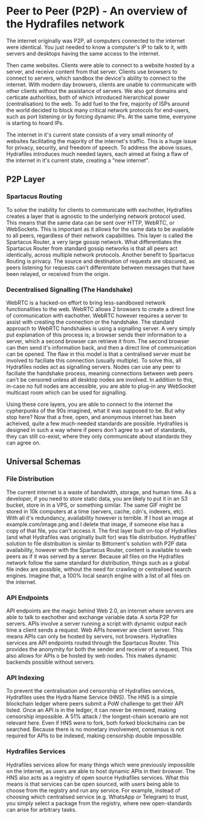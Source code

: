# Peer to Peer (P2P) - An overview of the Hydrafiles network

The internet originally was P2P, all computers connected to the internet were identical. You just needed to know a computer's IP to talk to it, with servers and desktops having the same access to the internet.

Then came websites. Clients were able to connect to a website hosted by a server, and receive content from that server. Clients use browsers to connect to servers, which sandbox the device's ability to connect to the internet. With modern
day browsers, clients are unable to communicate with other clients without the assistance of servers. We also got domains and certicate authorities, both of which introduced hierarchical power (centralisation) to the web. To add fuel to 
the fire, majority of ISPs around the world decided to block many critical network protocols for end-users, such as port listening or by forcing dynamic IPs. At the same time, everyone is starting to hoard IPs.

The internet in it's current state consists of a very small minority of websites facilitating the majority of the internet's traffic. This is a huge issue for privacy, security, and freedom of speech. To address the above issues, Hydrafiles 
introduces much needed layers, each aimed at fixing a flaw of the internet in it's current state, creating a "new internet".

## P2P Layer

### Spartacus Routing

To solve the inability for clients to communicate with eachother, Hydrafiles creates a layer that is agnostic to the underlying network protocol used. This means that the same data can be sent over HTTP, WebRTC, or WebSockets. This is
important as it allows for the same data to be available to all peers, regardless of their network capabilities. This layer is called the Spartacus Router, a very large gossip network. What differentiates the Spartacus Router from standard
gossip networks is that all peers act identically, across multiple network protocols. Another benefit to Spartacus Routing is privacy. The source and destination of requests are obscured, as peers listening for requests can't differentiate
between messages that have been relayed, or received from the origin.

### Decentralised Signalling (The Handshake)

WebRTC is a hacked-on effort to bring less-sandboxed network functionalities to the web. WebRTC allows 2 browsers to create a direct line of communication with eachother. WebRTC however requires a server to assist with creating the
connection or the handshake. The standard approach to WebRTC handshakes is using a signalling server. A very simply put explanation of this process is; a browser sends their information to a server, which a second browser can retrieve it
from. The second browser can then send it's information back, and then a direct line of communication can be opened. The flaw in this model is that a centralised server must be involved to faciliate this connection (usually multiple). To
solve this, all Hydrafiles nodes act as signalling servers. Nodes can use any peer to faciliate the handshake process, meaning connections between web peers can't be censored unless all desktop nodes are involved. In addition to this,
in-case no full nodes are accessible, you are able to plug-in any WebSocket multicast room which can be used for signalling.

Using these core layers, you are able to connect to the internet the cypherpunks of the 90s imagined, what it was supposed to be. But why stop here? Now that a free, open, and anonymous internet has been acheived, quite a few much-needed
standards are possible. Hydrafiles is designed in such a way where if peers don't agree to a set of standards, they can still co-exist, where they only communicate about standards they can agree on.

## Universal Schemas

### File Distribution

The current internet is a waste of bandwidth, storage, and human time. As a developer, if you need to store static data, you are likely to put it in an S3 bucket, store in in a VPS, or something similar. The same GIF might be stored in 10k
computers at a time (servers, cache, cdn's, indexers, etc). With all it's redundancy, availability however is terrible. If I host an image at example.com/image.png and I delete that image, if someone else has a copy of that file, you can't
access it. The first layer built on-top of Hydrafiles (and what Hydrafiles was originally built for) was file distribution. Hydrafiles' solution to file distribution is similar to Bittorrent's solution with P2P data availability, however
with the Spartacus Router, content is available to web peers as if it was served by a server. Because all files on the Hydrafiles network follow the same standard for distribution, things such as a global file index are possible, without
the need for crawling or centralised search engines. Imagine that, a 100% local search engine with a list of all files on the internet.

### API Endpoints

API endpoints are the magic behind Web 2.0, an internet where servers are able to talk to eachother and exchange variable data. A sorta P2P for servers. APIs involve a server running a script with dynamic output each time a client sends a
request. Web APIs however are client server. This means APIs can only be hosted by servers, not browsers. Hydrafiles services are API endpoints routed through the Spartacus Router. This provides the anonymity for both the sender and
receiver of a request. This also allows for APIs o be hosted by web nodes. This makes dynamic backends possible without servers.

### API Indexing

To prevent the centralisation and censorship of Hydrafiles services, Hydrafiles uses the Hydra Name Service (HNS). The HNS is a simple blockchain ledger where peers submit a PoW challenge to get their API listed. Once an API is in the
ledger, it can never be removed, making censorship impossible. A 51% attack / the longest-chain scenario are not relevant here. Even if HNS were to fork, both forked blockchains can be searched. Because there is no monetary involvement,
consensus is not required for APIs to be indexed, making censorship double impossible.

### Hydrafiles Services

Hydrafiles services allow for many things which were previously impossible on the internet, as users are able to host dynamic APIs in their browser. The HNS also acts as a registry of open source Hydrafiles services. What this means is that
services can be open sourced, with users being able to choose from the registry and run any service. For example, instead of choosing which centralised service (e.g. WhatsApp or Telegram) to trust, you simply select a package from the
registry, where new open-standards can arise for arbitrary tasks.
